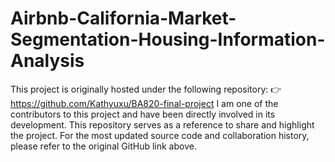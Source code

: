 # Airbnb-California-Market-Segmentation-Housing-Information-Analysis
This project is originally hosted under the following repository:
👉 https://github.com/Kathyuxu/BA820-final-project
I am one of the contributors to this project and have been directly involved in its development.
This repository serves as a reference to share and highlight the project. For the most updated source code and collaboration history, please refer to the original GitHub link above.
